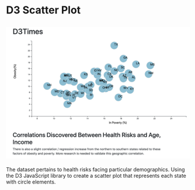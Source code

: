 # D3 Scatter Plot
![scatter-grab](D3_data_journalism/assets/images/scatter-grab.png)
---
The dataset pertains to health risks facing particular demographics. Using the D3 JavaScript library to create a scatter plot that represents each state with circle elements. 
